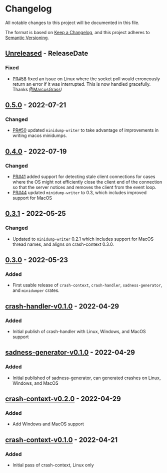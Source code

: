 <!-- markdownlint-disable blanks-around-headings blanks-around-lists no-duplicate-heading -->

# Changelog

All notable changes to this project will be documented in this file.

The format is based on [Keep a Changelog](https://keepachangelog.com/en/1.0.0/),
and this project adheres to [Semantic Versioning](https://semver.org/spec/v2.0.0.html).

<!-- next-header -->
## [Unreleased] - ReleaseDate
### Fixed
- [PR#58](https://github.com/EmbarkStudios/crash-handling/pull/58) fixed an issue on Linux where the socket poll would erroneously return an error if it was interrupted. This is now handled gracefully. Thanks [@MarcusGrass](https://github.com/MarcusGrass)!

## [0.5.0] - 2022-07-21
### Changed
- [PR#50](https://github.com/EmbarkStudios/crash-handling/pull/50) updated `minidump-writer` to take advantage of improvements in writing macos minidumps.

## [0.4.0] - 2022-07-19
### Changed
- [PR#41](https://github.com/EmbarkStudios/crash-handling/pull/41) added support for detecting stale client connections for cases where the OS might not efficiently close the client end of the connection so that the server notices and removes the client from the event loop.
- [PR#44](https://github.com/EmbarkStudios/crash-handling/pull/44) updated `minidump-writer` to 0.3, which includes improved support for MacOS

## [0.3.1] - 2022-05-25
### Changed
- Updated to `minidump-writer` 0.2.1 which includes support for MacOS thread names, and aligns on crash-context 0.3.0.

## [0.3.0] - 2022-05-23
### Added
- First usable release of `crash-context`, `crash-handler`, `sadness-generator`, and `minidumper` crates.

## [crash-handler-v0.1.0] - 2022-04-29
### Added
- Initial publish of crash-handler with Linux, Windows, and MacOS support

## [sadness-generator-v0.1.0] - 2022-04-29
### Added
- Initial published of sadness-generator, can generated crashes on Linux, Windows, and MacOS

## [crash-context-v0.2.0] - 2022-04-29
### Added
- Add Windows and MacOS support

## [crash-context-v0.1.0] - 2022-04-21
### Added
- Initial pass of crash-context, Linux only

<!-- next-url -->
[Unreleased]: https://github.com/EmbarkStudios/crash-handling/compare/minidumper-0.5.0...HEAD
[0.5.0]: https://github.com/EmbarkStudios/crash-handling/compare/minidumper-0.4.0...minidumper-0.5.0
[0.4.0]: https://github.com/EmbarkStudios/crash-handling/compare/0.3.1...minidumper-0.4.0
[0.3.1]: https://github.com/EmbarkStudios/crash-handling/compare/0.3.0...0.3.1
[0.3.0]: https://github.com/EmbarkStudios/crash-handling/compare/crash-handler-v0.1.0...0.3.0
[crash-handler-v0.1.0]: https://github.com/EmbarkStudios/crash-handling/releases/tag/crash-handler-v0.1.0
[sadness-generator-v0.1.0]: https://github.com/EmbarkStudios/crash-handling/releases/tag/sadness-generator-v0.1.0
[crash-context-v0.2.0]: https://github.com/EmbarkStudios/crash-handling/releases/tag/crash-context-v0.2.0
[crash-context-v0.1.0]: https://github.com/EmbarkStudios/crash-handling/releases/tag/crash-context-v0.1.0
